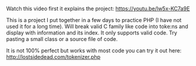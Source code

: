 Watch this video first it explains the project: https://youtu.be/lw5x-KC7a9E

This is a project I put together in a few days to practice PHP (I have not used it for a long time).
Will break valid C family like  code into toke:ns and display with information and its index. It only supports valid code.
Try pasting a small class or a source file of code. 

It is not 100% perfect but works with most code you can try it out here:
	http://lostsidedead.com/tokenizer.php


